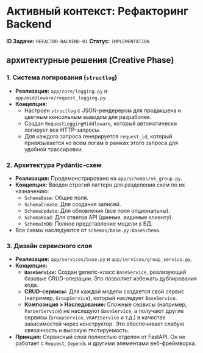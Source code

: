 # Активный контекст: Рефакторинг Backend

**ID Задачи:** `REFACTOR-BACKEND-01`
**Статус:** `IMPLEMENTATION`

##  архитектурные решения (Creative Phase)

### 1. Система логирования (`structlog`)

- **Реализация:** `app/core/logging.py` и `app/middleware/request_logging.py`.
- **Концепция:**
  - Настроен `structlog` с JSON-рендерером для продакшена и цветным консольным выводом для разработки.
  - Создан `RequestLoggingMiddleware`, который автоматически логирует все HTTP-запросы.
  - Для каждого запроса генерируется `request_id`, который привязывается ко всем логам в рамках этого запроса для удобной трассировки.

### 2. Архитектура Pydantic-схем

- **Реализация:** Продемонстрировано на `app/schemas/vk_group.py`.
- **Концепция:** Введен строгий паттерн для разделения схем по их назначению:
  - `SchemaBase`: Общие поля.
  - `SchemaCreate`: Для создания записей.
  - `SchemaUpdate`: Для обновления (все поля опциональны).
  - `SchemaRead`: Для ответов API (данные, видимые клиенту).
  - `SchemaInDB`: Полное представление модели в БД.
- Все схемы наследуются от `schemas/base.py:BaseSchema`.

### 3. Дизайн сервисного слоя

- **Реализация:** `app/services/base.py` и `app/services/group_service.py`.
- **Концепция:**
  - **`BaseService`:** Создан generic-класс `BaseService`, реализующий базовые CRUD-операции. Это позволяет избежать дублирования кода.
  - **CRUD-сервисы:** Для каждой модели создается свой сервис (например, `GroupService`), который наследует `BaseService`.
  - **Композиция > Наследование:** Сложные сервисы (например, `ParserService`) не наследуют `BaseService`, а получают другие сервисы (`GroupService`, `VKAPIService` и т.д.) в качестве зависимостей через конструктор. Это обеспечивает слабую связанность и высокую тестируемость.
- **Принцип:** Сервисный слой полностью отделен от FastAPI. Он не работает с `Request`, `Depends` и другими элементами веб-фреймворка.
